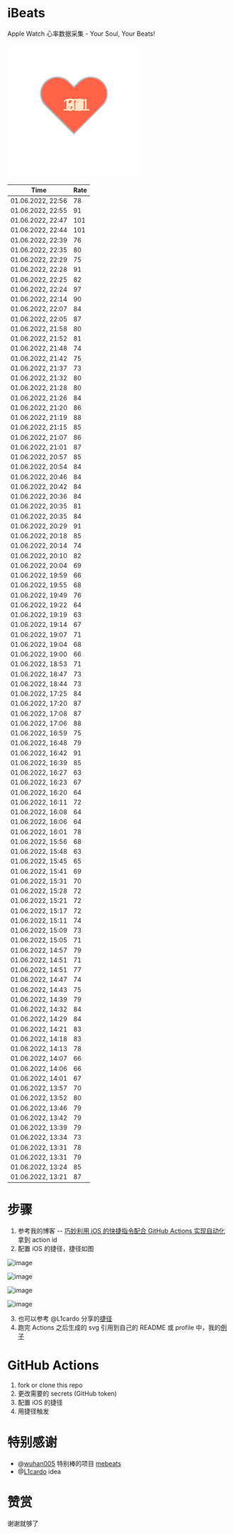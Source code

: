 # iBeats
Apple Watch 心率数据采集 - Your Soul, Your Beats!

![](./files/heart.svg)

<!--START_SECTION:my_heart_rate-->
| Time | Rate | 
 | ---- | ---- | 
| 01.06.2022, 22:56 | 78 |
| 01.06.2022, 22:55 | 91 |
| 01.06.2022, 22:47 | 101 |
| 01.06.2022, 22:44 | 101 |
| 01.06.2022, 22:39 | 76 |
| 01.06.2022, 22:35 | 80 |
| 01.06.2022, 22:29 | 75 |
| 01.06.2022, 22:28 | 91 |
| 01.06.2022, 22:25 | 82 |
| 01.06.2022, 22:24 | 97 |
| 01.06.2022, 22:14 | 90 |
| 01.06.2022, 22:07 | 84 |
| 01.06.2022, 22:05 | 87 |
| 01.06.2022, 21:58 | 80 |
| 01.06.2022, 21:52 | 81 |
| 01.06.2022, 21:48 | 74 |
| 01.06.2022, 21:42 | 75 |
| 01.06.2022, 21:37 | 73 |
| 01.06.2022, 21:32 | 80 |
| 01.06.2022, 21:28 | 80 |
| 01.06.2022, 21:26 | 84 |
| 01.06.2022, 21:20 | 86 |
| 01.06.2022, 21:19 | 88 |
| 01.06.2022, 21:15 | 85 |
| 01.06.2022, 21:07 | 86 |
| 01.06.2022, 21:01 | 87 |
| 01.06.2022, 20:57 | 85 |
| 01.06.2022, 20:54 | 84 |
| 01.06.2022, 20:46 | 84 |
| 01.06.2022, 20:42 | 84 |
| 01.06.2022, 20:36 | 84 |
| 01.06.2022, 20:35 | 81 |
| 01.06.2022, 20:35 | 84 |
| 01.06.2022, 20:29 | 91 |
| 01.06.2022, 20:18 | 85 |
| 01.06.2022, 20:14 | 74 |
| 01.06.2022, 20:10 | 82 |
| 01.06.2022, 20:04 | 69 |
| 01.06.2022, 19:59 | 66 |
| 01.06.2022, 19:55 | 68 |
| 01.06.2022, 19:49 | 76 |
| 01.06.2022, 19:22 | 64 |
| 01.06.2022, 19:19 | 63 |
| 01.06.2022, 19:14 | 67 |
| 01.06.2022, 19:07 | 71 |
| 01.06.2022, 19:04 | 68 |
| 01.06.2022, 19:00 | 66 |
| 01.06.2022, 18:53 | 71 |
| 01.06.2022, 18:47 | 73 |
| 01.06.2022, 18:44 | 73 |
| 01.06.2022, 17:25 | 84 |
| 01.06.2022, 17:20 | 87 |
| 01.06.2022, 17:08 | 87 |
| 01.06.2022, 17:06 | 88 |
| 01.06.2022, 16:59 | 75 |
| 01.06.2022, 16:48 | 79 |
| 01.06.2022, 16:42 | 91 |
| 01.06.2022, 16:39 | 85 |
| 01.06.2022, 16:27 | 63 |
| 01.06.2022, 16:23 | 67 |
| 01.06.2022, 16:20 | 64 |
| 01.06.2022, 16:11 | 72 |
| 01.06.2022, 16:08 | 64 |
| 01.06.2022, 16:06 | 64 |
| 01.06.2022, 16:01 | 78 |
| 01.06.2022, 15:56 | 68 |
| 01.06.2022, 15:48 | 63 |
| 01.06.2022, 15:45 | 65 |
| 01.06.2022, 15:41 | 69 |
| 01.06.2022, 15:31 | 70 |
| 01.06.2022, 15:28 | 72 |
| 01.06.2022, 15:21 | 72 |
| 01.06.2022, 15:17 | 72 |
| 01.06.2022, 15:11 | 74 |
| 01.06.2022, 15:09 | 73 |
| 01.06.2022, 15:05 | 71 |
| 01.06.2022, 14:57 | 79 |
| 01.06.2022, 14:51 | 71 |
| 01.06.2022, 14:51 | 77 |
| 01.06.2022, 14:47 | 74 |
| 01.06.2022, 14:43 | 75 |
| 01.06.2022, 14:39 | 79 |
| 01.06.2022, 14:32 | 84 |
| 01.06.2022, 14:29 | 84 |
| 01.06.2022, 14:21 | 83 |
| 01.06.2022, 14:18 | 83 |
| 01.06.2022, 14:13 | 78 |
| 01.06.2022, 14:07 | 66 |
| 01.06.2022, 14:06 | 66 |
| 01.06.2022, 14:01 | 67 |
| 01.06.2022, 13:57 | 70 |
| 01.06.2022, 13:52 | 80 |
| 01.06.2022, 13:46 | 79 |
| 01.06.2022, 13:42 | 79 |
| 01.06.2022, 13:39 | 79 |
| 01.06.2022, 13:34 | 73 |
| 01.06.2022, 13:31 | 78 |
| 01.06.2022, 13:31 | 79 |
| 01.06.2022, 13:24 | 85 |
| 01.06.2022, 13:21 | 87 |

<!--END_SECTION:my_heart_rate-->

# 步骤
1. 参考我的博客 -- [巧妙利用 iOS 的快捷指令配合 GitHub Actions 实现自动化](https://github.com/yihong0618/gitblog/issues/198) 拿到 action id
2. 配置 iOS 的捷径，捷径如图

![image](https://user-images.githubusercontent.com/15976103/122154218-0db0b480-ce97-11eb-93bb-5aec07c558dc.png)

![image](https://user-images.githubusercontent.com/15976103/122154236-186b4980-ce97-11eb-8e4b-70551a0391ae.png)

![image](https://user-images.githubusercontent.com/15976103/122154268-2d47dd00-ce97-11eb-902e-3acf292265a9.png)

![image](https://user-images.githubusercontent.com/15976103/122174055-fa144680-ceb4-11eb-9be2-3eb83cd516f7.png)

3. 也可以参考 @L1cardo 分享的[捷径](https://www.icloud.com/shortcuts/6ab6047b459c41ad822ad6b94b1c03d4)
4. 跑完 Actions 之后生成的 svg 引用到自己的 README 或 profile 中，我的[例子](https://github.com/yihong0618) 

# GitHub Actions

1. fork or clone this repo
2. 更改需要的 secrets (GitHub token)
3. 配置 iOS 的捷径
4. 用捷径触发

# 特别感谢
- @[wuhan005](https://github.com/wuhan005) 特别棒的项目 [mebeats](https://github.com/wuhan005/mebeats)
- @[L1cardo](https://github.com/L1cardo) idea

# 赞赏
谢谢就够了

